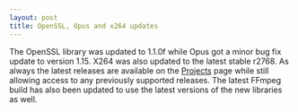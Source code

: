 ```yaml
---
layout: post
title: OpenSSL, Opus and x264 updates
---
```


The OpenSSL library was updated to 1.1.0f while Opus got a minor bug fix update to version 1.15. X264 was also updated to the latest stable r2768. As always the latest releases are available on the [Projects](/1-projects) page while still allowing access to any previously supported releases. The latest FFmpeg build has also been updated to use the latest versions of the new libraries as well.